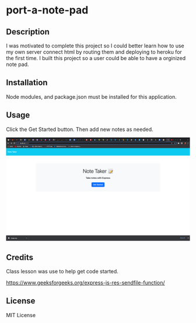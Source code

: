 # port-a-note-pad

## Description

I was motivated to complete this project so I could better learn how to use my own server connect html by routing them and deploying to heroku for the first time. I built this project so a user could be able to have a orginized note pad.



## Installation

Node modules, and package.json must be installed for this application.

## Usage

Click the Get Started button. Then add new notes as needed.

![note-taker.png](./public/assets/note-taker.png)

## Credits

Class lesson was use to help get code started.

https://www.geeksforgeeks.org/express-js-res-sendfile-function/

## License

MIT License
